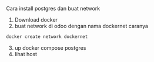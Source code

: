 Cara install postgres dan buat network

1. Download docker
2. buat network di odoo dengan nama dockernet caranya

```bash
docker create network dockernet
```

3. up docker compose postgres
4. lihat host
